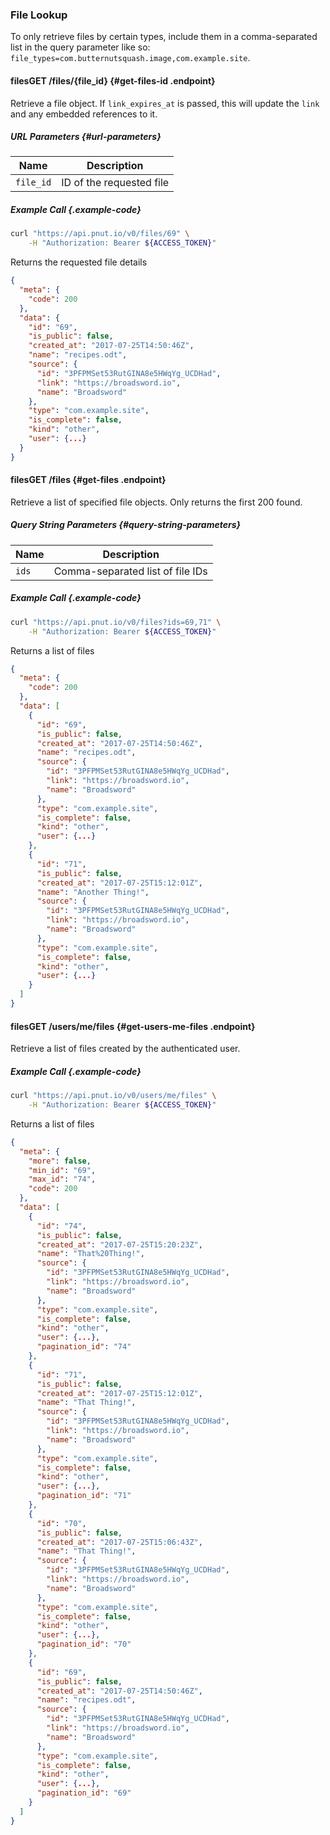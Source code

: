 ### File Lookup

To only retrieve files by certain types, include them in a comma-separated list in the query parameter like so: `file_types=com.butternutsquash.image,com.example.site`.



#### <span class="endpoint-meta"><i class="fa fa-lock" aria-hidden="true"></i> files</span><span class="method method-get">GET</span> /files/<span class="call-param">{file_id}</span> [<i class="fa fa-paragraph" aria-hidden="true"></i>](#get-files-id) {#get-files-id .endpoint}

Retrieve a file object. If `link_expires_at` is passed, this will update the `link` and any embedded references to it.

##### URL Parameters [<i class="fa fa-paragraph" aria-hidden="true"></i>](#url-parameters) {#url-parameters}

Name|Description
-|-
`file_id`|ID of the requested file

##### Example Call {.example-code}

```bash
curl "https://api.pnut.io/v0/files/69" \
    -H "Authorization: Bearer ${ACCESS_TOKEN}"
```

Returns the requested file details

```json
{
  "meta": {
    "code": 200
  },
  "data": {
    "id": "69",
    "is_public": false,
    "created_at": "2017-07-25T14:50:46Z",
    "name": "recipes.odt",
    "source": {
      "id": "3PFPMSet53RutGINA8e5HWqYg_UCDHad",
      "link": "https://broadsword.io",
      "name": "Broadsword"
    },
    "type": "com.example.site",
    "is_complete": false,
    "kind": "other",
    "user": {...}
  }
}
```


#### <span class="endpoint-meta"><i class="fa fa-lock" aria-hidden="true"></i> files</span><span class="method method-get">GET</span> /files [<i class="fa fa-paragraph" aria-hidden="true"></i>](#get-files) {#get-files .endpoint}

Retrieve a list of specified file objects. Only returns the first 200 found.

##### Query String Parameters [<i class="fa fa-paragraph" aria-hidden="true"></i>](#query-string-parameters) {#query-string-parameters}

Name|Description
-|-
`ids`|Comma-separated list of file IDs

##### Example Call {.example-code}

```bash
curl "https://api.pnut.io/v0/files?ids=69,71" \
    -H "Authorization: Bearer ${ACCESS_TOKEN}"
```

Returns a list of files

```json
{
  "meta": {
    "code": 200
  },
  "data": [
    {
      "id": "69",
      "is_public": false,
      "created_at": "2017-07-25T14:50:46Z",
      "name": "recipes.odt",
      "source": {
        "id": "3PFPMSet53RutGINA8e5HWqYg_UCDHad",
        "link": "https://broadsword.io",
        "name": "Broadsword"
      },
      "type": "com.example.site",
      "is_complete": false,
      "kind": "other",
      "user": {...}
    },
    {
      "id": "71",
      "is_public": false,
      "created_at": "2017-07-25T15:12:01Z",
      "name": "Another Thing!",
      "source": {
        "id": "3PFPMSet53RutGINA8e5HWqYg_UCDHad",
        "link": "https://broadsword.io",
        "name": "Broadsword"
      },
      "type": "com.example.site",
      "is_complete": false,
      "kind": "other",
      "user": {...}
    }
  ]
}
```


#### <span class="endpoint-meta"><i class="fa fa-lock" aria-hidden="true"></i> files</span><span class="method method-get">GET</span> /users/me/files [<i class="fa fa-paragraph" aria-hidden="true"></i>](#get-users-me-files) {#get-users-me-files .endpoint}

Retrieve a list of files created by the authenticated user.

##### Example Call {.example-code}

```bash
curl "https://api.pnut.io/v0/users/me/files" \
    -H "Authorization: Bearer ${ACCESS_TOKEN}"
```

Returns a list of files

```json
{
  "meta": {
    "more": false,
    "min_id": "69",
    "max_id": "74",
    "code": 200
  },
  "data": [
    {
      "id": "74",
      "is_public": false,
      "created_at": "2017-07-25T15:20:23Z",
      "name": "That%20Thing!",
      "source": {
        "id": "3PFPMSet53RutGINA8e5HWqYg_UCDHad",
        "link": "https://broadsword.io",
        "name": "Broadsword"
      },
      "type": "com.example.site",
      "is_complete": false,
      "kind": "other",
      "user": {...},
      "pagination_id": "74"
    },
    {
      "id": "71",
      "is_public": false,
      "created_at": "2017-07-25T15:12:01Z",
      "name": "That Thing!",
      "source": {
        "id": "3PFPMSet53RutGINA8e5HWqYg_UCDHad",
        "link": "https://broadsword.io",
        "name": "Broadsword"
      },
      "type": "com.example.site",
      "is_complete": false,
      "kind": "other",
      "user": {...},
      "pagination_id": "71"
    },
    {
      "id": "70",
      "is_public": false,
      "created_at": "2017-07-25T15:06:43Z",
      "name": "That Thing!",
      "source": {
        "id": "3PFPMSet53RutGINA8e5HWqYg_UCDHad",
        "link": "https://broadsword.io",
        "name": "Broadsword"
      },
      "type": "com.example.site",
      "is_complete": false,
      "kind": "other",
      "user": {...},
      "pagination_id": "70"
    },
    {
      "id": "69",
      "is_public": false,
      "created_at": "2017-07-25T14:50:46Z",
      "name": "recipes.odt",
      "source": {
        "id": "3PFPMSet53RutGINA8e5HWqYg_UCDHad",
        "link": "https://broadsword.io",
        "name": "Broadsword"
      },
      "type": "com.example.site",
      "is_complete": false,
      "kind": "other",
      "user": {...},
      "pagination_id": "69"
    }
  ]
}
```